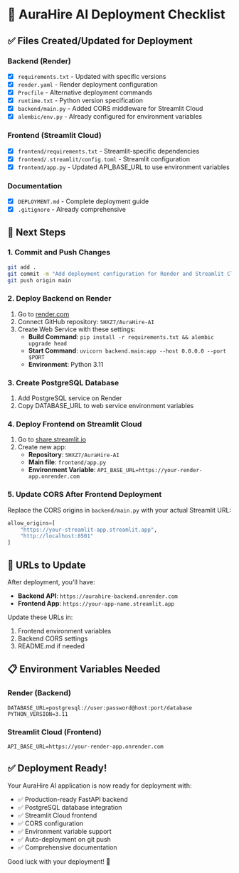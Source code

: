 # 🚀 AuraHire AI Deployment Checklist

## ✅ Files Created/Updated for Deployment

### Backend (Render)
- [x] `requirements.txt` - Updated with specific versions
- [x] `render.yaml` - Render deployment configuration
- [x] `Procfile` - Alternative deployment commands
- [x] `runtime.txt` - Python version specification
- [x] `backend/main.py` - Added CORS middleware for Streamlit Cloud
- [x] `alembic/env.py` - Already configured for environment variables

### Frontend (Streamlit Cloud)
- [x] `frontend/requirements.txt` - Streamlit-specific dependencies
- [x] `frontend/.streamlit/config.toml` - Streamlit configuration
- [x] `frontend/app.py` - Updated API_BASE_URL to use environment variables

### Documentation
- [x] `DEPLOYMENT.md` - Complete deployment guide
- [x] `.gitignore` - Already comprehensive

## 🔧 Next Steps

### 1. Commit and Push Changes
```bash
git add .
git commit -m "Add deployment configuration for Render and Streamlit Cloud"
git push origin main
```

### 2. Deploy Backend on Render
1. Go to [render.com](https://render.com)
2. Connect GitHub repository: `SHXZ7/AuraHire-AI`
3. Create Web Service with these settings:
   - **Build Command**: `pip install -r requirements.txt && alembic upgrade head`
   - **Start Command**: `uvicorn backend.main:app --host 0.0.0.0 --port $PORT`
   - **Environment**: Python 3.11

### 3. Create PostgreSQL Database
1. Add PostgreSQL service on Render
2. Copy DATABASE_URL to web service environment variables

### 4. Deploy Frontend on Streamlit Cloud
1. Go to [share.streamlit.io](https://share.streamlit.io)
2. Create new app:
   - **Repository**: `SHXZ7/AuraHire-AI`
   - **Main file**: `frontend/app.py`
   - **Environment Variable**: `API_BASE_URL=https://your-render-app.onrender.com`

### 5. Update CORS After Frontend Deployment
Replace the CORS origins in `backend/main.py` with your actual Streamlit URL:
```python
allow_origins=[
    "https://your-streamlit-app.streamlit.app",
    "http://localhost:8501"
]
```

## 🎯 URLs to Update

After deployment, you'll have:
- **Backend API**: `https://aurahire-backend.onrender.com`
- **Frontend App**: `https://your-app-name.streamlit.app`

Update these URLs in:
1. Frontend environment variables
2. Backend CORS settings
3. README.md if needed

## 📋 Environment Variables Needed

### Render (Backend)
```env
DATABASE_URL=postgresql://user:password@host:port/database
PYTHON_VERSION=3.11
```

### Streamlit Cloud (Frontend)
```env
API_BASE_URL=https://your-render-app.onrender.com
```

## ✅ Deployment Ready!

Your AuraHire AI application is now ready for deployment with:
- ✅ Production-ready FastAPI backend
- ✅ PostgreSQL database integration
- ✅ Streamlit Cloud frontend
- ✅ CORS configuration
- ✅ Environment variable support
- ✅ Auto-deployment on git push
- ✅ Comprehensive documentation

Good luck with your deployment! 🚀